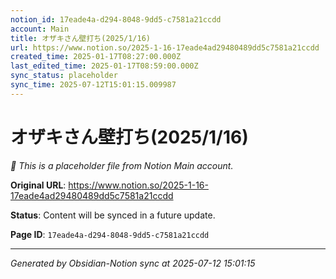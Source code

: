 ```yaml
---
notion_id: 17eade4a-d294-8048-9dd5-c7581a21ccdd
account: Main
title: オザキさん壁打ち(2025/1/16)
url: https://www.notion.so/2025-1-16-17eade4ad29480489dd5c7581a21ccdd
created_time: 2025-01-17T08:27:00.000Z
last_edited_time: 2025-01-17T08:59:00.000Z
sync_status: placeholder
sync_time: 2025-07-12T15:01:15.009987
---
```


# オザキさん壁打ち(2025/1/16)

*🔄 This is a placeholder file from Notion Main account.*

**Original URL**: https://www.notion.so/2025-1-16-17eade4ad29480489dd5c7581a21ccdd

**Status**: Content will be synced in a future update.

**Page ID**: `17eade4a-d294-8048-9dd5-c7581a21ccdd`

---

*Generated by Obsidian-Notion sync at 2025-07-12 15:01:15*

